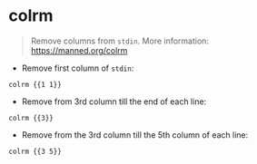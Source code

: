 # colrm

> Remove columns from `stdin`.
> More information: <https://manned.org/colrm>

- Remove first column of `stdin`:

`colrm {{1 1}}`

- Remove from 3rd column till the end of each line:

`colrm {{3}}`

- Remove from the 3rd column till the 5th column of each line:

`colrm {{3 5}}`
